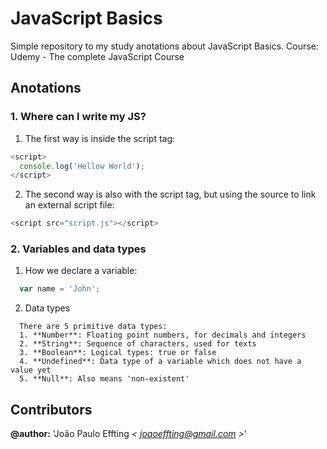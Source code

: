 # JavaScript Basics
Simple repository to my study anotations about JavaScript Basics.
Course: Udemy - The complete JavaScript Course

## Anotations

### 1. Where can I write my JS?
  1. The first way is inside the script tag:
  ```javascript
  <script>
    console.log('Hellow World');
  </script>
  ```

  2. The second way is also with the script tag, but using the source to 
  link an external script file:
  ```javascript
  <script src="script.js"></script>
  ```

### 2. Variables and data types
  1. How we declare a variable: 
  ```javascript
    var name = 'John';
  ```
  2. Data types
  ```
    There are 5 primitive data types:
    1. **Number**: Floating point numbers, for decimals and integers
    2. **String**: Sequence of characters, used for texts
    3. **Boolean**: Logical types: true or false
    4. **Undefined**: Data type of a variable which does not have a value yet
    5. **Null**: Also means 'non-existent'
  ```

## Contributors

**@author:** 'João Paulo Effting *< [joaoeffting@gmail.com](mailto:joaoeffting@gmail.com) >*' 
